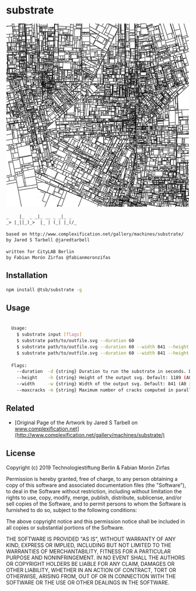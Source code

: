 # substrate

![image that shows the result](./docs/substrate.png)

```plain
_    |_  _ _|_ __ _ _|_ _
_> |_||_)_>  |_ | (_| |_(/_

based on http://www.complexification.net/gallery/machines/substrate/
by Jared S Tarbell @jaredtarbell

written for CityLAB Berlin
by Fabian Morón Zirfas @fabianmoronzifas
```

## Installation

```bash
npm install @tsb/substrate -g
```

## Usage 

```bash

  Usage:
    $ substrate input [flags]
    $ substrate path/to/outfile.svg --duration 60
    $ substrate path/to/outfile.svg --duration 60 --width 841 --height 1149
    $ substrate path/to/outfile.svg --duration 60 --width 841 --height 1149 --maxcracks 200

  Flags:
    --duration  -d {string} Duration tu run the substrate in seconds. Default: 60
    --height    -h {string} Height of the output svg. Default: 1189 (A0 if 1px === 1mm)
    --width     -w {string} Width of the output svg. Default: 841 (A0 if 1px === 1mm)
    --maxcracks -m {string} Maximum number of cracks computed in parallel. Default: 200
```

## Related

- [Original Page of the Artwork by Jared S Tarbell on www.complexification.net](http://www.complexification.net/gallery/machines/substrate/)

## License

Copyright (c) 2019 Technologiestiftung Berlin & Fabian Morón Zirfas

Permission is hereby granted, free of charge, to any person obtaining a copy
of this software and associated documentation files (the "Software"), to deal
in the Software without restriction, including without limitation the rights
to use, copy, modify, merge, publish, distribute, sublicense, and/or sell
copies of the Software, and to permit persons to whom the Software is
furnished to do so, subject to the following conditions:

The above copyright notice and this permission notice shall be included in all
copies or substantial portions of the Software.

THE SOFTWARE IS PROVIDED "AS IS", WITHOUT WARRANTY OF ANY KIND, EXPRESS OR
IMPLIED, INCLUDING BUT NOT LIMITED TO THE WARRANTIES OF MERCHANTABILITY,
FITNESS FOR A PARTICULAR PURPOSE AND NONINFRINGEMENT. IN NO EVENT SHALL THE
AUTHORS OR COPYRIGHT HOLDERS BE LIABLE FOR ANY CLAIM, DAMAGES OR OTHER
LIABILITY, WHETHER IN AN ACTION OF CONTRACT, TORT OR OTHERWISE, ARISING FROM,
OUT OF OR IN CONNECTION WITH THE SOFTWARE OR THE USE OR OTHER DEALINGS IN THE
SOFTWARE.
